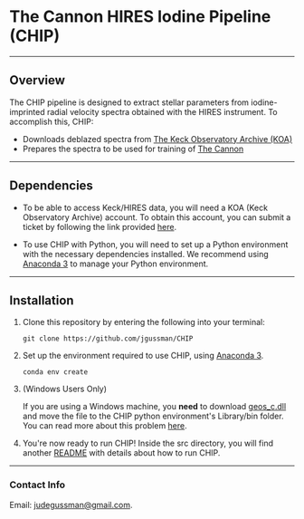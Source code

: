 # The Cannon HIRES Iodine Pipeline (CHIP)


---
## Overview 


The CHIP pipeline is designed to extract stellar parameters from iodine-imprinted radial velocity spectra obtained with the HIRES instrument. To accomplish this, CHIP:
- Downloads deblazed spectra from [The Keck Observatory Archive (KOA)](https://koa.ipac.caltech.edu/UserGuide/about.html)
- Prepares the spectra to be used for training of [The Cannon](https://annayqho.github.io/TheCannon/intro.html)


---
## Dependencies


- To be able to access Keck/HIRES data, you will need a KOA (Keck Observatory Archive) account. To obtain this account, you can submit a ticket by following the link provided [here](https://koa.ipac.caltech.edu/cgi-bin/Helpdesk/nph-genTicketForm?projname=KOA).

- To use CHIP with Python, you will need to set up a Python environment with the necessary dependencies installed. We recommend using [Anaconda 3](https://www.anaconda.com) to manage your Python environment.

---
## Installation

1. Clone this repository by entering the following into your terminal:

   ```git clone https://github.com/jgussman/CHIP```

2. Set up the environment required to use CHIP, using [Anaconda 3](https://www.anaconda.com).

    ```conda env create```


3. (Windows Users Only) 

    If you are using a Windows machine, you **need** to download [geos_c.dll](https://www.dll-files.com/geos_c.dll.html) and move the file to the CHIP python environment's Library/bin folder. You can read more about this problem [here](https://github.com/Toblerity/Shapely/pull/1108).

4. You're now ready to run CHIP! Inside the src directory, you will find another [README](https://github.com/jgussman/CHIP/blob/main/src/README.md) with details about how to run CHIP.


---
### Contact Info

Email: judegussman@gmail.com.